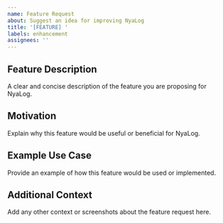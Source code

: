 ```yaml
---
name: Feature Request
about: Suggest an idea for improving NyaLog
title: '[FEATURE] '
labels: enhancement
assignees: ''
---
```


## Feature Description

A clear and concise description of the feature you are proposing for NyaLog.

## Motivation

Explain why this feature would be useful or beneficial for NyaLog.

## Example Use Case

Provide an example of how this feature would be used or implemented.

## Additional Context

Add any other context or screenshots about the feature request here.
